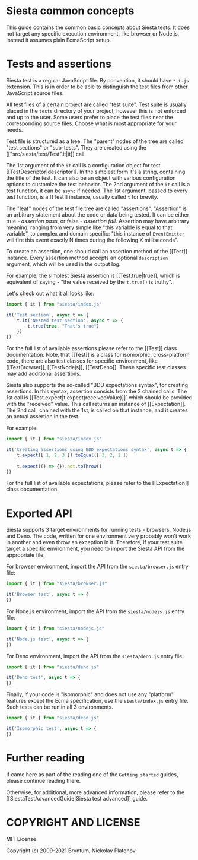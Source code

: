 Siesta common concepts
======================

This guide contains the common basic concepts about Siesta tests. It does not target any specific execution environment, like browser or Node.js, instead it assumes plain EcmaScript setup.


Tests and assertions
====================

Siesta test is a regular JavaScript file. By convention, it should have `*.t.js` extension. This is in order to be able to distinguish the test files from other JavaScript source files.

All test files of a certain project are called "test suite". Test suite is usually placed in the `tests` directory of your project, however this is not enforced and up to the user. Some users prefer to place the test files near the corresponding source files. Choose what is most appropriate for your needs.

Test file is structured as a tree. The "parent" nodes of the tree are called "test sections" or "sub-tests". They are created using the [["src/siesta/test/Test".it|it]] call. 

The 1st argument of the `it` call is a configuration object for test [[TestDescriptor|descriptor]]. In the simplest form it's a string, containing the title of the test. It can also be an object with various configuration options to customize the test behavior. The 2nd argument of the `it` call is a test function, it can be `async` if needed. The 1st argument, passed to every test function, is a [[Test]] instance, usually called `t` for brevity. 

The "leaf" nodes of the test file tree are called "assertions". "Assertion" is an arbitrary statement about the code or data being tested. It can be either true - *assertion pass*, or false - *assertion fail*. Assertion may have arbitrary meaning, ranging from very simple like "this variable is equal to that variable", to complex and domain specific: "this instance of `EventEmitter` will fire this event exactly N times during the following X milliseconds".

To create an assertion, one should call an assertion method of the [[Test]] instance. Every assertion method accepts an optional `description` argument, which will be used in the output log.

For example, the simplest Siesta assertion is [[Test.true|true]], which is equivalent of saying - "the value received by the `t.true()` is truthy". 

Let's check out what it all looks like:
```javascript
import { it } from "siesta/index.js"

it('Test section', async t => {
    t.it('Nested test section', async t => {
        t.true(true, "That's true")
    })
})
```

For the full list of available assertions please refer to the [[Test]] class documentation. Note, that [[Test]] is a class for isomorphic, cross-platform code, there are also test classes for specific environment, like [[TestBrowser]], [[TestNodejs]], [[TestDeno]]. These specific test classes may add additional assertions.

Siesta also supports the so-called "BDD expectations syntax", for creating assertions. In this syntax, assertion consists from the 2 chained calls. The 1st call is [[Test.expect|t.expect(receivedValue)]]` which should be provided with the "received" value. This call returns an instance of [[Expectation]]. The 2nd call, chained with the 1st, is called on that instance, and it creates an actual assertion in the test.

For example:
```javascript
import { it } from "siesta/index.js"

it('Creating assertions using BDD expectations syntax', async t => {
    t.expect([ 1, 2, 3 ]).toEqual([ 3, 2, 1 ])
    
    t.expect(() => {}).not.toThrow()
})
```

For the full list of available expectations, please refer to the [[Expectation]] class documentation.

Exported API
============

Siesta supports 3 target environments for running tests - browsers, Node.js and Deno. The code, written for one environment very probably won't work in another and even throw an exception in it. Therefore, if your test suite target a specific environment, you need to import the Siesta API from the appropriate file.

For browser environment, import the API from the `siesta/browser.js` entry file:
```javascript
import { it } from "siesta/browser.js"

it('Browser test', async t => {
})
```

For Node.js environment, import the API from the `siesta/nodejs.js` entry file:
```javascript
import { it } from "siesta/nodejs.js"

it('Node.js test', async t => {
})
```

For Deno environment, import the API from the `siesta/deno.js` entry file:
```javascript
import { it } from "siesta/deno.js"

it('Deno test', async t => {
})
```

Finally, if your code is "isomorphic" and does not use any "platform" features except the Ecma specification, use the `siesta/index.js` entry file. Such tests can be run in all 3 environments.
```javascript
import { it } from "siesta/deno.js"

it('Isomorphic test', async t => {
})
```


Further reading
===============

If came here as part of the reading one of the `Getting started` guides, please continue reading there.

Otherwise, for additional, more advanced information, please refer to the [[SiestaTestAdvancedGuide|Siesta test advanced]] guide.


COPYRIGHT AND LICENSE
=================

MIT License

Copyright (c) 2009-2021 Bryntum, Nickolay Platonov
